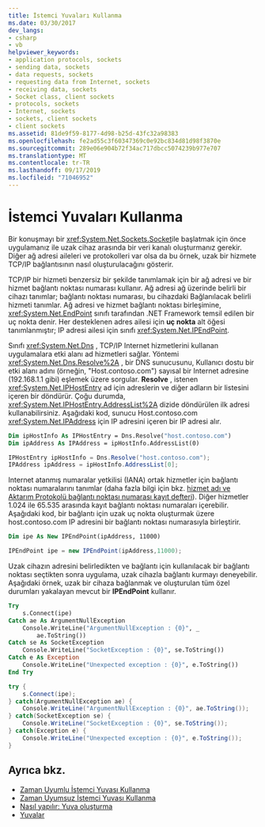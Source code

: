 ```yaml
---
title: İstemci Yuvaları Kullanma
ms.date: 03/30/2017
dev_langs:
- csharp
- vb
helpviewer_keywords:
- application protocols, sockets
- sending data, sockets
- data requests, sockets
- requesting data from Internet, sockets
- receiving data, sockets
- Socket class, client sockets
- protocols, sockets
- Internet, sockets
- sockets, client sockets
- client sockets
ms.assetid: 81de9f59-8177-4d98-b25d-43fc32a98383
ms.openlocfilehash: fe2ad55c3f60347369c0e92bc834d81d98f3870e
ms.sourcegitcommit: 289e06e904b72f34ac717dbcc5074239b977e707
ms.translationtype: MT
ms.contentlocale: tr-TR
ms.lasthandoff: 09/17/2019
ms.locfileid: "71046952"
---
```

# <a name="using-client-sockets"></a>İstemci Yuvaları Kullanma
Bir konuşmayı bir <xref:System.Net.Sockets.Socket>ile başlatmak için önce uygulamanız ile uzak cihaz arasında bir veri kanalı oluşturmanız gerekir. Diğer ağ adresi aileleri ve protokolleri var olsa da bu örnek, uzak bir hizmete TCP/IP bağlantısının nasıl oluşturulacağını gösterir.  
  
 TCP/IP bir hizmeti benzersiz bir şekilde tanımlamak için bir ağ adresi ve bir hizmet bağlantı noktası numarası kullanır. Ağ adresi ağ üzerinde belirli bir cihazı tanımlar; bağlantı noktası numarası, bu cihazdaki Bağlanılacak belirli hizmeti tanımlar. Ağ adresi ve hizmet bağlantı noktası birleşimine, <xref:System.Net.EndPoint> sınıfı tarafından .NET Framework temsil edilen bir uç nokta denir. Her desteklenen adres ailesi için **uç nokta** alt öğesi tanımlanmıştır; IP adresi ailesi için sınıfı <xref:System.Net.IPEndPoint>.  
  
 Sınıfı <xref:System.Net.Dns> , TCP/IP Internet hizmetlerini kullanan uygulamalara etki alanı ad hizmetleri sağlar. Yöntemi <xref:System.Net.Dns.Resolve%2A> , bir DNS sunucusunu, Kullanıcı dostu bir etki alanı adını (örneğin, "Host.contoso.com") sayısal bir Internet adresine (192.168.1.1 gibi) eşlemek üzere sorgular. **Resolve** , istenen <xref:System.Net.IPHostEntry> ad için adreslerin ve diğer adların bir listesini içeren bir döndürür. Çoğu durumda, <xref:System.Net.IPHostEntry.AddressList%2A> dizide döndürülen ilk adresi kullanabilirsiniz. Aşağıdaki kod, sunucu Host.contoso.com <xref:System.Net.IPAddress> için IP adresini içeren bir IP adresi alır.  
  
```vb  
Dim ipHostInfo As IPHostEntry = Dns.Resolve("host.contoso.com")  
Dim ipAddress As IPAddress = ipHostInfo.AddressList(0)  
```  
  
```csharp  
IPHostEntry ipHostInfo = Dns.Resolve("host.contoso.com");  
IPAddress ipAddress = ipHostInfo.AddressList[0];  
```  
  
 Internet atanmış numaralar yetkilisi (IANA) ortak hizmetler için bağlantı noktası numaralarını tanımlar (daha fazla bilgi için bkz. [hizmet adı ve Aktarım Protokolü bağlantı noktası numarası kayıt defteri](https://www.iana.org/assignments/service-names-port-numbers/service-names-port-numbers.xhtml)). Diğer hizmetler 1.024 ile 65.535 arasında kayıt bağlantı noktası numaraları içerebilir. Aşağıdaki kod, bir bağlantı için uzak uç nokta oluşturmak üzere host.contoso.com IP adresini bir bağlantı noktası numarasıyla birleştirir.  
  
```vb  
Dim ipe As New IPEndPoint(ipAddress, 11000)  
```  
  
```csharp  
IPEndPoint ipe = new IPEndPoint(ipAddress,11000);  
```  
  
 Uzak cihazın adresini belirledikten ve bağlantı için kullanılacak bir bağlantı noktası seçtikten sonra uygulama, uzak cihazla bağlantı kurmayı deneyebilir. Aşağıdaki örnek, uzak bir cihaza bağlanmak ve oluşturulan tüm özel durumları yakalayan mevcut bir **IPEndPoint** kullanır.  
  
```vb  
Try  
    s.Connect(ipe)  
Catch ae As ArgumentNullException  
    Console.WriteLine("ArgumentNullException : {0}", _  
        ae.ToString())  
Catch se As SocketException  
    Console.WriteLine("SocketException : {0}", se.ToString())  
Catch e As Exception  
    Console.WriteLine("Unexpected exception : {0}", e.ToString())  
End Try  
```  
  
```csharp  
try {  
    s.Connect(ipe);  
} catch(ArgumentNullException ae) {  
    Console.WriteLine("ArgumentNullException : {0}", ae.ToString());  
} catch(SocketException se) {  
    Console.WriteLine("SocketException : {0}", se.ToString());  
} catch(Exception e) {  
    Console.WriteLine("Unexpected exception : {0}", e.ToString());  
}  
```  
  
## <a name="see-also"></a>Ayrıca bkz.

- [Zaman Uyumlu İstemci Yuvası Kullanma](using-a-synchronous-client-socket.md)
- [Zaman Uyumsuz İstemci Yuvası Kullanma](using-an-asynchronous-client-socket.md)
- [Nasıl yapılır: Yuva oluşturma](how-to-create-a-socket.md)
- [Yuvalar](sockets.md)
